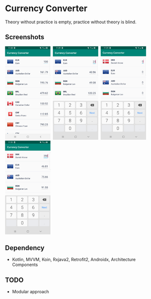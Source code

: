 # Currency Converter

Theory without practice is empty, practice without theory is blind.

## Screenshots
<img src="screenshots/01.png" width="150">&nbsp;
<img src="screenshots/02.png" width="150">&nbsp;
<img src="screenshots/03.png" width="150">&nbsp;
<img src="screenshots/04.png" width="150">

## Dependency
- Kotlin, MVVM, Koin, Rxjava2, Retrofit2, Androidx, Architecture Components

## TODO
- Modular approach